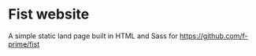 # Fist website

A simple static land page built in HTML and Sass for https://github.com/f-prime/fist
